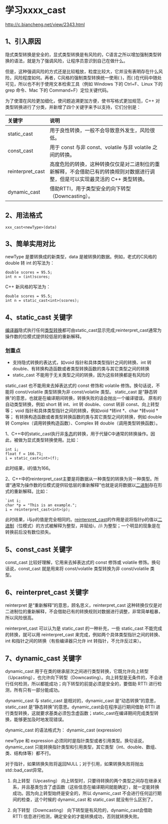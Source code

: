 # 学习xxxx_cast
http://c.biancheng.net/view/2343.html

## 1、引入原因
隐式类型转换是安全的，显式类型转换是有风险的，C语言之所以增加强制类型转换的语法，就是为了强调风险，让程序员意识到自己在做什么。

但是，这种强调风险的方式还是比较粗放，粒度比较大，它并没有表明存在什么风险，风险程度如何。再者，C风格的强制类型转换统一使用( )，而( )在代码中随处可见，所以也不利于使用文本检索工具（例如 Windows 下的 Ctrl+F、Linux 下的 grep 命令、Mac 下的 Command+F）定位关键代码。

为了使潜在风险更加细化，使问题追溯更加方便，使书写格式更加规范，C++ 对类型转换进行了分类，并新增了四个关键字来予以支持，它们分别是：

关键字				|说明
:-------------------|:---------------------------------------------------------
static_cast			|用于良性转换，一般不会导致意外发生，风险很低。
const_cast			|用于 const 与非 const、volatile 与非 volatile 之间的转换。
reinterpret_cast	|高度危险的转换，这种转换仅仅是对二进制位的重新解释，不会借助已有的转换规则对数据进行调整，但是可以实现最灵活的 C++ 类型转换。
dynamic_cast		|借助RTTI，用于类型安全的向下转型（Downcasting）。

## 2、用法格式
```
xxx_cast<newType>(data)
```

## 3、简单实用对比
newType 是要转换成的新类型，data 是被转换的数据。例如，老式的C风格的 double 转 int 的写法为：
```
double scores = 95.5;
int n = (int)scores;
```

C++ 新风格的写法为：
```
double scores = 95.5;
int n = static_cast<int>(scores);
```

## 4、static_cast 关键字
[编译器](https://baike.baidu.com/item/编译器)隐式执行任何[类型转换](https://baike.baidu.com/item/类型转换)都可由static_cast显示完成;reinterpret_cast通常为操作数的位模式提供较低层的重新解释。

### 划重点
- 支持隐式转换的表达式，如void 指针和具体类型指针之间的转换、int 转 double、有转换构造函数或者类型转换函数的类与其它类型之间的转换
- static_cast 不能用于无关类型之间的转换，因为这些转换都是有风险的

static_cast 也不能用来去掉表达式的 const 修饰和 volatile 修饰。换句话说，不能将 const/volatile 类型转换为非 const/volatile 类型。
static_cast 是“静态转换”的意思，也就是在编译期间转换，转换失败的话会抛出一个编译错误。
原有的自动类型转换，例如 short 转 int、int 转 double、const 转非 const、向上转型等；
void 指针和具体类型指针之间的转换，例如void *转int *、char *转void *等；
有转换构造函数或者类型转换函数的类与其它类型之间的转换，例如 double 转 Complex（调用转换构造函数）、Complex 转 double（调用类型转换函数）。

1、C++中的static_cast执行非[多态](https://baike.baidu.com/item/多态)的转换，用于代替C中通常的转换操作。因此，被做为显式类型转换使用。比如：

```
int i;
float f = 166.71;
i = static_cast<int>(f);
```
此时结果，i的值为166。

2、C++中的reinterpret_cast主要是将数据从一种类型的转换为另一种类型。所谓“通常为操作数的位模式提供较低层的重新解释”也就是说将数据以[二进制](https://baike.baidu.com/item/二进制)存在形式的重新解释。比如：

```
`int i;
char *p = "This is an example.";
i = reinterpret_cast<int>(p);
```
此时结果，i与p的值是完全相同的。[reinterpret_cast](https://baike.baidu.com/item/reinterpret_cast)的作用是说将指针p的值以[二进制](https://baike.baidu.com/item/二进制)（位模式）的方式被解释为整型，并赋给i，//i 为整型；一个明显的现象是在转换前后没有数位损失。

## 5、const_cast 关键字
const_cast 比较好理解，它用来去掉表达式的 const 修饰或 volatile 修饰。换句话说，const_cast 就是用来将 const/volatile 类型转换为非 const/volatile 类型。

## 6、reinterpret_cast 关键字
reinterpret 是“重新解释”的意思，顾名思义，reinterpret_cast 这种转换仅仅是对二进制位的重新解释，不会借助已有的转换规则对数据进行调整，非常简单粗暴，所以风险很高。

reinterpret_cast 可以认为是 static_cast 的一种补充，一些 static_cast 不能完成的转换，就可以用 reinterpret_cast 来完成，例如两个具体类型指针之间的转换、int 和指针之间的转换（有些编译器只允许 int 转指针，不允许反过来）。

## 7、dynamic_cast 关键字
dynamic_cast 用于在类的继承层次之间进行类型转换，它既允许向上转型（Upcasting），也允许向下转型（Downcasting）。向上转型是无条件的，不会进行任何检测，所以都能成功；向下转型的前提必须是安全的，要借助 RTTI 进行检测，所有只有一部分能成功。

dynamic_cast 与 static_cast 是相对的，dynamic_cast 是“动态转换”的意思，static_cast 是“静态转换”的意思。dynamic_cast会在程序运行期间借助 RTTI 进行类型转换，这就要求基类必须包含虚函数；static_cast在编译期间完成类型转换，能够更加及时地发现错误。

dynamic_cast 的语法格式为：
dynamic_cast <newType> (expression)

newType 和 expression 必须同时是指针类型或者引用类型。换句话说，dynamic_cast 只能转换指针类型和引用类型，其它类型（int、double、数组、类、结构体等）都不行。

对于指针，如果转换失败将返回NULL；对于引用，如果转换失败将抛出std::bad_cast异常。

1) 向上转型（Upcasting）
向上转型时，只要待转换的两个类型之间存在继承关系，并且基类包含了虚函数（这些信息在编译期间就能确定），就一定能转换成功。因为向上转型始终是安全的，所以 dynamic_cast 不会进行任何运行期间的检查，这个时候的 dynamic_cast 和 static_cast 就没有什么区别了。

2) 向下转型（Downcasting）
向下转型是有风险的，dynamic_cast会借助 RTTI 信息进行检测，确定安全的才能转换成功，否则就转换失败。









